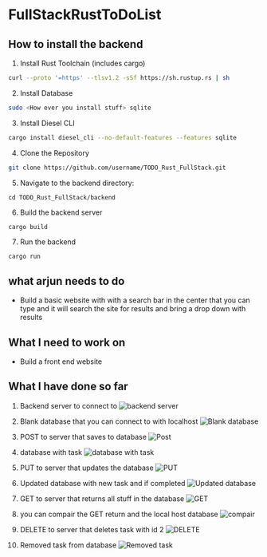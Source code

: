 # FullStackRustToDoList

## How to install the backend

1. Install Rust Toolchain (includes cargo)
```sh
curl --proto '=https' --tlsv1.2 -sSf https://sh.rustup.rs | sh
```

2. Install Database
```sh
sudo <How ever you install stuff> sqlite
```

3. Install Diesel CLI
```sh
cargo install diesel_cli --no-default-features --features sqlite
```

4. Clone the Repository
```sh
git clone https://github.com/username/TODO_Rust_FullStack.git
```

5. Navigate to the backend directory:
```
cd TODO_Rust_FullStack/backend
```

6. Build the backend server
```sh
cargo build
```

7. Run the backend
```
cargo run
```

## what arjun needs to do

* Build a basic website with with a search bar in the center that you can type and it will search the site for results and bring a drop down with results

## What I need to work on

* Build a front end website 

## What I have done so far

1. Backend server to connect to
![backend server](images/step1.png)

2. Blank database that you can connect to with localhost
![Blank database](images/step2.png)

3. POST to server that saves to database
![Post](images/step3.png)

4. database with task
![database with task](images/step4.png)

5. PUT to server that updates the database
![PUT](images/step5.png)

6. Updated database with new task and if completed
![Updated database](images/step6.png)

7. GET to server that returns all stuff in the database
![GET](images/step7.png)

8. you can compair the GET return and the local host database
![compair](images/step8.png)

9. DELETE to server that deletes task with id 2
![DELETE](images/step9.png)

10. Removed task from database
![Removed task](images/step10.png)
